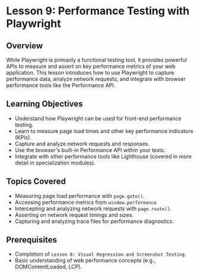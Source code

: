 # Lesson 9: Performance Testing with Playwright

## Overview

While Playwright is primarily a functional testing tool, it provides powerful APIs to measure and assert on key performance metrics of your web application. This lesson introduces how to use Playwright to capture performance data, analyze network requests, and integrate with browser performance tools like the Performance API.

## Learning Objectives

- Understand how Playwright can be used for front-end performance testing.
- Learn to measure page load times and other key performance indicators (KPIs).
- Capture and analyze network requests and responses.
- Use the browser's built-in Performance API within your tests.
- Integrate with other performance tools like Lighthouse (covered in more detail in specialization modules).

## Topics Covered

- Measuring page load performance with `page.goto()`.
- Accessing performance metrics from `window.performance`.
- Intercepting and analyzing network requests with `page.route()`.
- Asserting on network request timings and sizes.
- Capturing and analyzing trace files for performance diagnostics.

## Prerequisites

- Completion of `Lesson 8: Visual Regression and Screenshot Testing`.
- Basic understanding of web performance concepts (e.g., DOMContentLoaded, LCP).